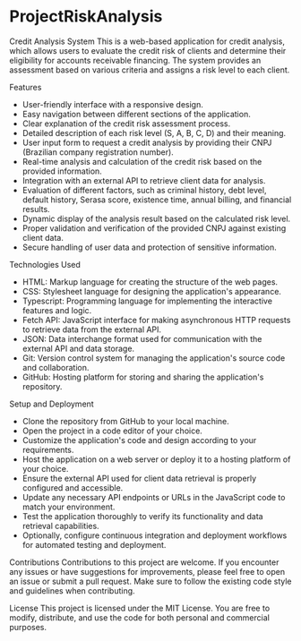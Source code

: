 # ProjectRiskAnalysis

Credit Analysis System
This is a web-based application for credit analysis, which allows users to evaluate the credit risk of clients and determine their eligibility for accounts receivable financing. The system provides an assessment based on various criteria and assigns a risk level to each client.

Features
- User-friendly interface with a responsive design.
- Easy navigation between different sections of the application.
- Clear explanation of the credit risk assessment process.
- Detailed description of each risk level (S, A, B, C, D) and their meaning.
- User input form to request a credit analysis by providing their CNPJ (Brazilian company registration number).
- Real-time analysis and calculation of the credit risk based on the provided information.
- Integration with an external API to retrieve client data for analysis.
- Evaluation of different factors, such as criminal history, debt level, default history, Serasa score, existence time, annual billing, and financial results.
- Dynamic display of the analysis result based on the calculated risk level.
- Proper validation and verification of the provided CNPJ against existing client data.
- Secure handling of user data and protection of sensitive information.

Technologies Used
- HTML: Markup language for creating the structure of the web pages.
- CSS: Stylesheet language for designing the application's appearance.
- Typescript: Programming language for implementing the interactive features and logic.
- Fetch API: JavaScript interface for making asynchronous HTTP requests to retrieve data from the external API.
- JSON: Data interchange format used for communication with the external API and data storage.
- Git: Version control system for managing the application's source code and collaboration.
- GitHub: Hosting platform for storing and sharing the application's repository.

Setup and Deployment
- Clone the repository from GitHub to your local machine.
- Open the project in a code editor of your choice.
- Customize the application's code and design according to your requirements.
- Host the application on a web server or deploy it to a hosting platform of your choice.
- Ensure the external API used for client data retrieval is properly configured and accessible.
- Update any necessary API endpoints or URLs in the JavaScript code to match your environment.
- Test the application thoroughly to verify its functionality and data retrieval capabilities.
- Optionally, configure continuous integration and deployment workflows for automated testing and deployment.

Contributions
Contributions to this project are welcome. If you encounter any issues or have suggestions for improvements, please feel free to open an issue or submit a pull request. Make sure to follow the existing code style and guidelines when contributing.

License
This project is licensed under the MIT License. You are free to modify, distribute, and use the code for both personal and commercial purposes.

